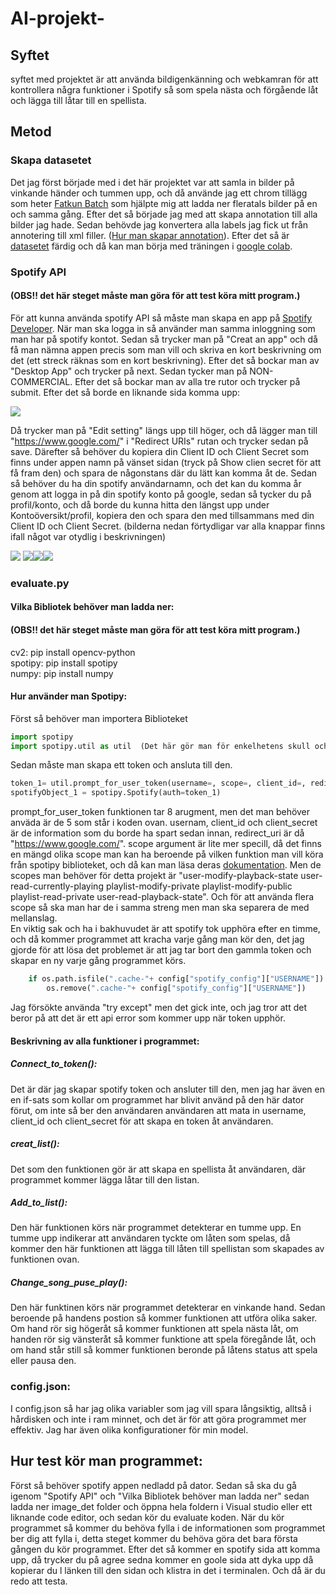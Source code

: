 # AI-projekt-
## Syftet
syftet med projektet är att använda bildigenkänning och webkamran för att kontrollera några funktioner i Spotify så som spela nästa och förgående låt och lägga till låtar till en spellista.
## Metod 
### Skapa datasetet
Det jag först började med i det här projektet var att samla in bilder på vinkande händer och tummen upp, och då använde jag ett chrom tillägg som heter [Fatkun Batch](https://chrome.google.com/webstore/detail/fatkun-batch-download-ima/nnjjahlikiabnchcpehcpkdeckfgnohf?hl=sv) som hjälpte mig att ladda ner fleratals bilder på en och samma gång. 
Efter det så började jag med att skapa annotation till alla bilder jag hade. Sedan behövde jag konvertera alla labels jag fick ut från annotering till xml filler. ([Hur man skapar annotation](https://github.com/AmjadAlakrami/AI-dataset/tree/master/Hj%C3%A4lpmedel)).
Efter det så är [datasetet](https://github.com/AmjadAlakrami/AI-dataset/tree/master/Dataset) färdig och då kan man börja med träningen i [google colab](https://colab.research.google.com/drive/1PtKLwonDkTzI1cz0AFbjkxgROJ2IIjff#scrollTo=px4fIT-E1gUO). 

### Spotify API
#### (OBS!! det här steget måste man göra för att test köra mitt program.)
För att kunna använda spotify API så måste man skapa en app på [Spotify Developer](https://developer.spotify.com/dashboard/login). När man ska logga in så använder man samma inloggning som man har på spotify kontot. Sedan så trycker man på "Creat an app" och då få man nämna appen precis som man vill och skriva en kort beskrivning om det (ett streck räknas som en kort beskrivning). Efter det så bockar man av "Desktop App" och trycker på next. Sedan tycker man på NON-COMMERCIAL. Efter det så bockar man av alla tre rutor och trycker på submit. Efter det så borde en liknande sida komma upp: 

![](https://github.com/AmjadAlakrami/AI-projekt-/blob/master/Video%26Images/Screenshot%20(22).png)

Då trycker man på "Edit setting" längs upp till höger, och då lägger man till "https://www.google.com/" i "Redirect URIs" rutan och trycker sedan på save. Därefter så behöver du kopiera din Client ID och Client Secret som finns under appen namn på vänset sidan (tryck på Show clien secret för att få fram den) och spara de någonstans där du lätt kan komma åt de. Sedan så behöver du ha din spotify användarnamn, och det kan du komma år genom att logga in på din spotify konto på google, sedan så tycker du på profil/konto, och då borde du kunna hitta den längst upp under Kontoöversikt/profil, kopiera den och spara den med tillsammans med din Client ID och Client Secret. (bilderna nedan förtydligar var alla knappar finns ifall något var otydlig i beskrivningen) 

![](https://github.com/AmjadAlakrami/AI-projekt-/blob/master/Video%26Images/Screenshot%20(22)_LI.jpg) ![](https://github.com/AmjadAlakrami/AI-projekt-/blob/master/Video%26Images/Screenshot%20(24)_LI.jpg)![](https://github.com/AmjadAlakrami/AI-projekt-/blob/master/Video%26Images/Screenshot%20(25)_LI.jpg)![](https://github.com/AmjadAlakrami/AI-projekt-/blob/master/Video%26Images/Screenshot%20(27)_LI.jpg)

### evaluate.py
#### Vilka Bibliotek behöver man ladda ner:
#### (OBS!! det här steget måste man göra för att test köra mitt program.)
cv2: pip install opencv-python  
spotipy: pip install spotipy  
numpy: pip install numpy  

#### Hur använder man Spotipy:
Först så behöver man importera Biblioteket  
```python  
import spotipy  
import spotipy.util as util  (Det här gör man för enkelhetens skull och man kan strunta i det om man vill)  
```  
Sedan måste man skapa ett token och ansluta till den.  
```python   
token_1= util.prompt_for_user_token(username=, scope=, client_id=, redirect_uri=, client_secret=)
spotifyObject_1 = spotipy.Spotify(auth=token_1)
``` 
prompt_for_user_token funktionen tar 8 arugment, men det man behöver anväda är de 5 som står i koden ovan. usernam, client_id och client_secret är de information som du borde ha spart sedan innan, redirect_uri är då "https://www.google.com/". scope argument är lite mer specill, då det finns en mängd olika scope man kan ha beroende på vilken funktion man vill köra från spotipy biblioteket, och då kan man läsa deras [dokumentation](https://developer.spotify.com/documentation/web-api/reference/). Men de scopes man behöver för detta projekt är  "user-modify-playback-state user-read-currently-playing playlist-modify-private playlist-modify-public playlist-read-private user-read-playback-state". Och för att använda flera scope så ska man har de i samma streng men man ska separera de med mellanslag.   
En viktig sak och ha i bakhuvudet är att spotify tok upphöra efter en timme, och då kommer programmet att kracha varje gång man kör den, det jag gjorde för att lösa det problemet är att jag tar bort den gammla token och skapar en ny varje gång programmet körs. 
```python
    if os.path.isfile(".cache-"+ config["spotify_config"]["USERNAME"]):
        os.remove(".cache-"+ config["spotify_config"]["USERNAME"])
```
Jag försökte använda "try except" men det gick inte, och jag tror att det beror på att det är ett api error som kommer upp när token upphör. 

#### Beskrivning av alla funktioner i programmet:
##### Connect_to_token():
Det är där jag skapar spotify token och ansluter till den, men jag har även en en if-sats som kollar om programmet har blivit använd på den här dator förut, om inte så ber den användaren användaren att mata in username, client_id och client_secret för att skapa en token åt användaren.  
  
##### creat_list():
Det som den funktionen gör är att skapa en spellista åt användaren, där programmet kommer lägga låtar till den listan.  
  
##### Add_to_list():
Den här funktionen körs när programmet detekterar en tumme upp. En tumme upp indikerar att användaren tyckte om låten som spelas, då kommer den här funktionen att lägga till låten till spellistan som skapades av funktionen ovan.  
  
##### Change_song_puse_play():
Den här funktinen körs när programmet detekterar en vinkande hand. Sedan beroende på handens postion så kommer funktionen att utföra olika saker. Om hand rör sig högeråt så kommer funktionen att spela nästa låt, om handen rör sig vänsteråt så kommer funktione att spela föregånde låt, och om hand står still så kommer funktionen beronde på låtens status att spela eller pausa den. 

### config.json:
I config.json så har jag olika variabler som jag vill spara långsiktig, alltså i hårdisken och inte i ram minnet, och det är för att göra programmet mer effektiv. Jag har även olika konfigurationer för min model.   
  
## Hur test kör man programmet: 
Först så behöver spotify appen nedladd på dator. Sedan så ska du gå igenom "Spotify API" och "Vilka Bibliotek behöver man ladda ner" sedan ladda ner image_det folder och öppna hela foldern i Visual studio eller ett liknande code editor, och sedan kör du evaluate koden. När du kör programmet så kommer du behöva fylla i de informationen som programmet ber dig att fylla i, detta steget kommer du behöva göra det bara första gången du kör programmet. Efter det så kommer en spotify sida att komma upp, då trycker du på agree [](https://github.com/AmjadAlakrami/AI-projekt-/blob/master/Video%26Images/Screenshot%20(28)_LI.jpg) sedna kommer en goole sida att dyka upp då kopierar du l länken till den sidan och klistra in det i terminalen. Och då är du redo att testa. 



